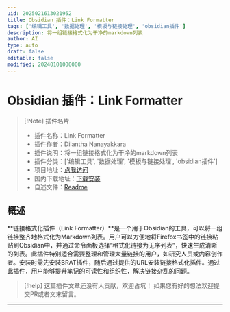 ```yaml
---
uid: 2025021613021952
title: Obsidian 插件：Link Formatter
tags: ['编辑工具', '数据处理', '模板与链接处理', 'obsidian插件']
description: 将一组链接格式化为干净的markdown列表
author: AI
type: auto
draft: false
editable: false
modified: 20240101000000
---
```


# Obsidian 插件：Link Formatter

> [!Note] 插件名片
> - 插件名称：Link Formatter
> - 插件作者：Dilantha Nanayakkara
> - 插件说明：将一组链接格式化为干净的markdown列表
> - 插件分类：['编辑工具', '数据处理', '模板与链接处理', 'obsidian插件']
> - 项目地址：[点我访问](https://github.com/dilantha/link-formatter)
> - 国内下载地址：[下载安装](https://pkmer.cn/products/plugin/pluginMarket/?link-formatter)
> - 自述文件：[Readme](https://ghproxy.net/https://raw.githubusercontent.com/dilantha/link-formatter/main/README.md)



## 概述

**链接格式化插件（Link Formatter）**是一个用于Obsidian的工具，可以将一组链接整齐地格式化为Markdown列表。用户可以方便地将Firefox书签中的链接粘贴到Obsidian中，并通过命令面板选择“格式化链接为无序列表”，快速生成清晰的列表。此插件特别适合需要整理和管理大量链接的用户，如研究人员或内容创作者。安装时需先安装BRAT插件，随后通过提供的URL安装链接格式化插件。通过此插件，用户能够提升笔记的可读性和组织性，解决链接杂乱的问题。


> [!help] 
> 这篇插件文章还没有人贡献，欢迎占坑！
> 如果您有好的想法欢迎提交PR或者文末留言。
> 

---



